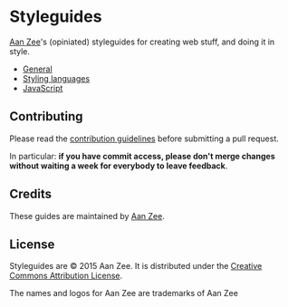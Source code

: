 Styleguides
======

[Aan Zee](http://www.aanzee.nl)'s (opiniated) styleguides for creating web stuff, and doing it in style.

* [General](general/README.md)
* [Styling languages](styling/README.md)
* [JavaScript](/JavaScript/README.md)


Contributing
------------

Please read the [contribution guidelines] before submitting a pull request.

In particular: **if you have commit access, please don't merge changes without
waiting a week for everybody to leave feedback**.

[contribution guidelines]: /CONTRIBUTING.md

Credits
-------

These guides are maintained by [Aan Zee](http://www.aanzee.nl).

License
-------

Styleguides are © 2015 Aan Zee. It is distributed under the [Creative Commons
Attribution License](http://creativecommons.org/licenses/by/3.0/).

The names and logos for Aan Zee are trademarks of Aan Zee
